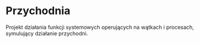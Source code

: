 # Przychodnia
Projekt działania funkcji systemowych operujących na wątkach i procesach, symulujący działanie przychodni.
